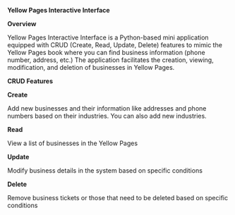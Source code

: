 **Yellow Pages Interactive Interface**

**Overview**

Yellow Pages Interactive Interface is a Python-based mini application equipped with CRUD (Create, Read, Update, Delete) features to mimic the Yellow Pages book where you can find business information (phone number, address, etc.) The application facilitates the creation, viewing, modification, and deletion of businesses in Yellow Pages.

**CRUD Features**

**Create**

Add new businesses and their information like addresses and phone numbers based on their industries. You can also add new industries.

**Read**

View a list of businesses in the Yellow Pages

**Update**

Modify business details in the system based on specific conditions

**Delete**

Remove business tickets or those that need to be deleted based on specific conditions

